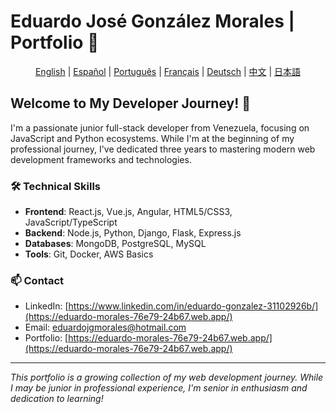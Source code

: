 # Eduardo José González Morales | Portfolio 🚀

<div align="center">

[English](README.md) | [Español](./lang/README.es.md) | [Português](./lang/README.pt.md) | [Français](./lang/README.fr.md) | [Deutsch](./lang/README.de.md) | [中文](./lang/README.zh.md) | [日本語](./lang/README.jp.md)

</div>

## Welcome to My Developer Journey! 👋

I'm a passionate junior full-stack developer from Venezuela, focusing on JavaScript and Python ecosystems. While I'm at the beginning of my professional journey, I've dedicated three years to mastering modern web development frameworks and technologies.

### 🛠 Technical Skills
- **Frontend**: React.js, Vue.js, Angular, HTML5/CSS3, JavaScript/TypeScript
- **Backend**: Node.js, Python, Django, Flask, Express.js
- **Databases**: MongoDB, PostgreSQL, MySQL
- **Tools**: Git, Docker, AWS Basics

### 📫 Contact
- LinkedIn: [https://www.linkedin.com/in/eduardo-gonzalez-31102926b/](https://eduardo-morales-76e79-24b67.web.app/)
- Email: [eduardojgmorales@hotmail.com](eduardojgmorales@hotmail.com)
- Portfolio: [https://eduardo-morales-76e79-24b67.web.app/](https://eduardo-morales-76e79-24b67.web.app/)

---
*This portfolio is a growing collection of my web development journey. While I may be junior in professional experience, I'm senior in enthusiasm and dedication to learning!*

